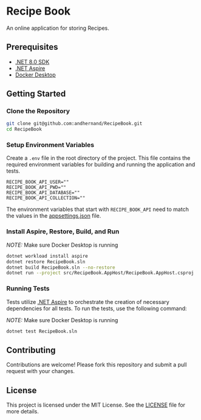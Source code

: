 # Recipe Book

An online application for storing Recipes.

## Prerequisites

- [.NET 8.0 SDK](https://dotnet.microsoft.com/download)
- [.NET Aspire](https://learn.microsoft.com/dotnet/aspire/)
- [Docker Desktop](https://www.docker.com/products/docker-desktop)

## Getting Started

### Clone the Repository

```bash
git clone git@github.com:andhernand/RecipeBook.git
cd RecipeBook
```

### Setup Environment Variables

Create a `.env` file in the root directory of the project. This file contains the required environment variables for building and running the application and tests.

```text
RECIPE_BOOK_API_USER=""
RECIPE_BOOK_API_PWD=""
RECIPE_BOOK_API_DATABASE=""
RECIPE_BOOK_API_COLLECTION=""
```

The environment variables that start with `RECIPE_BOOK_API` need to match the values in the [appsettings.json](src/RecipeBook.ApiService/appsettings.json) file.

### Install Aspire, Restore, Build, and Run

*NOTE:* Make sure Docker Desktop is running

```bash
dotnet workload install aspire
dotnet restore RecipeBook.sln
dotnet build RecipeBook.sln --no-restore
dotnet run --project src/RecipeBook.AppHost/RecipeBook.AppHost.csproj
```

### Running Tests

Tests utilize [.NET Aspire](https://learn.microsoft.com/dotnet/aspire/) to orchestrate the creation of necessary dependencies for all tests. To run the tests, use the following command:

*NOTE:* Make sure Docker Desktop is running

```bash
dotnet test RecipeBook.sln
```

## Contributing

Contributions are welcome! Please fork this repository and submit a pull request with your changes.

## License

This project is licensed under the MIT License. See the [LICENSE](LICENSE) file for more details.
